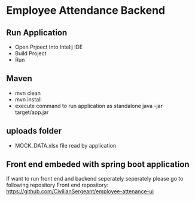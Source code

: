 # Employee Attendance Backend

## Run Application
- Open Prjoect Into Intelij IDE 
- Build Project
- Run
## Maven 
 - mvn clean
 - mvn install
 - execute command to run application as standalone java -jar target/app.jar
## uploads folder
- MOCK_DATA.xlsx file read by application

## Front end embeded with spring boot application
If want to run front end and backend seperately seperately please go to following repository
Front end repository: https://github.com/CivilianSergeant/employee-attenance-ui

